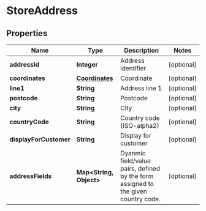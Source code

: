 
# StoreAddress

## Properties
Name | Type | Description | Notes
------------ | ------------- | ------------- | -------------
**addressId** | **Integer** | Address identifier |  [optional]
**coordinates** | [**Coordinates**](Coordinates.md) | Coordinate |  [optional]
**line1** | **String** | Address line 1 |  [optional]
**postcode** | **String** | Postcode |  [optional]
**city** | **String** | City |  [optional]
**countryCode** | **String** | Country code (ISO-alpha2) |  [optional]
**displayForCustomer** | **String** | Display for customer |  [optional]
**addressFields** | **Map&lt;String, Object&gt;** | Dyanmic field/value pairs, defined by the form assigned to the given country code. |  [optional]



